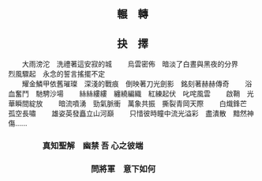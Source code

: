 ## <center> 輾&emsp;轉 </center>
## <center> 抉&emsp;擇 </center>
&emsp;&emsp;大雨滂沱&emsp;洗禮著這安寂的城
&emsp;&emsp;烏雲密佈&emsp;暗淡了白晝與黑夜的分界
&emsp;&emsp;烈風驟起&emsp;永念的誓言搖擺不定
<br />
&emsp;&emsp;耀金鱗甲依舊璀璨&emsp;深淺的戰痕&emsp;倒映著刀光劍影&emsp;銘刻著赫赫傳奇
&emsp;&emsp;浴血奮鬥&emsp;馳騁沙場
&emsp;&emsp;絲絲縷縷&emsp;纏繞編織&emsp;紅練起伏&emsp;叱咤風雲
&emsp;&emsp;啟鞘&emsp;光華瞬間綻放
&emsp;&emsp;暗流噴湧&emsp;勁氣脈衝&emsp;萬象共振&emsp;撕裂青岡天際
&emsp;&emsp;白熾鋒芒&emsp;孤空長嘯
&emsp;&emsp;雄姿英發矗立山河巔
&emsp;&emsp;只惜彼時瞳中流光溢彩&emsp;盡潰散&emsp;黯然神傷......
<br />
### &emsp;&emsp;&emsp;&emsp; 真知聖解&emsp;幽禁 吾 心之彼端
### &emsp;&emsp;&emsp;&emsp;&emsp;&emsp;&emsp;&emsp;&emsp;&emsp; 問將軍&emsp;意下如何